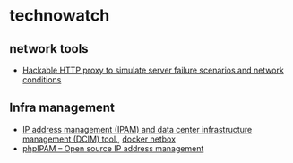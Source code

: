 # technowatch

## network tools

- [Hackable HTTP proxy to simulate server failure scenarios and network conditions](https://github.com/canalplus/toxy)

## Infra management
- [IP address management (IPAM) and data center infrastructure management (DCIM) tool.](https://github.com/digitalocean/netbox), [docker netbox](https://github.com/ninech/netbox-docker)
- [phpIPAM – Open source IP address management](https://phpipam.net/)
